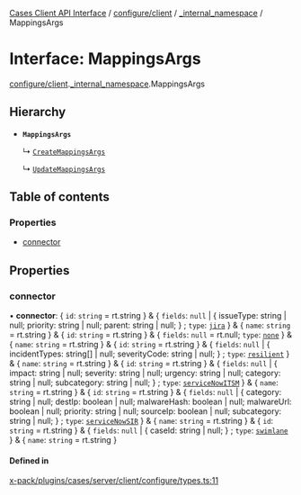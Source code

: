 [Cases Client API Interface](../README.md) / [configure/client](../modules/configure_client.md) / [\_internal\_namespace](../modules/configure_client._internal_namespace.md) / MappingsArgs

# Interface: MappingsArgs

[configure/client](../modules/configure_client.md).[_internal_namespace](../modules/configure_client._internal_namespace.md).MappingsArgs

## Hierarchy

- **`MappingsArgs`**

  ↳ [`CreateMappingsArgs`](configure_client._internal_namespace.CreateMappingsArgs.md)

  ↳ [`UpdateMappingsArgs`](configure_client._internal_namespace.UpdateMappingsArgs.md)

## Table of contents

### Properties

- [connector](configure_client._internal_namespace.MappingsArgs.md#connector)

## Properties

### connector

• **connector**: { `id`: `string` = rt.string } & { `fields`: ``null`` \| { issueType: string \| null; priority: string \| null; parent: string \| null; } ; `type`: [`jira`](../modules/client._internal_namespace.md#jira)  } & { `name`: `string` = rt.string } & { `id`: `string` = rt.string } & { `fields`: ``null`` = rt.null; `type`: [`none`](../modules/client._internal_namespace.md#none)  } & { `name`: `string` = rt.string } & { `id`: `string` = rt.string } & { `fields`: ``null`` \| { incidentTypes: string[] \| null; severityCode: string \| null; } ; `type`: [`resilient`](../modules/client._internal_namespace.md#resilient)  } & { `name`: `string` = rt.string } & { `id`: `string` = rt.string } & { `fields`: ``null`` \| { impact: string \| null; severity: string \| null; urgency: string \| null; category: string \| null; subcategory: string \| null; } ; `type`: [`serviceNowITSM`](../modules/client._internal_namespace.md#servicenowitsm)  } & { `name`: `string` = rt.string } & { `id`: `string` = rt.string } & { `fields`: ``null`` \| { category: string \| null; destIp: boolean \| null; malwareHash: boolean \| null; malwareUrl: boolean \| null; priority: string \| null; sourceIp: boolean \| null; subcategory: string \| null; } ; `type`: [`serviceNowSIR`](../modules/client._internal_namespace.md#servicenowsir)  } & { `name`: `string` = rt.string } & { `id`: `string` = rt.string } & { `fields`: ``null`` \| { caseId: string \| null; } ; `type`: [`swimlane`](../modules/client._internal_namespace.md#swimlane)  } & { `name`: `string` = rt.string }

#### Defined in

[x-pack/plugins/cases/server/client/configure/types.ts:11](https://github.com/elastic/kibana/blob/c427bf270ae/x-pack/plugins/cases/server/client/configure/types.ts#L11)
